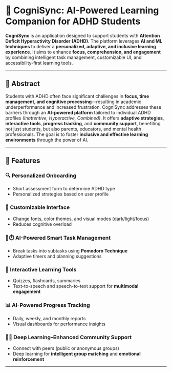 # 🧠 CogniSync: AI-Powered Learning Companion for ADHD Students

**CogniSync** is an application designed to support students with **Attention Deficit Hyperactivity Disorder (ADHD)**. The platform leverages **AI and ML techniques** to deliver a **personalized, adaptive, and inclusive learning experience**. It aims to enhance **focus, comprehension, and engagement** by combining intelligent task management, customizable UI, and accessibility-first learning tools.

---

## 📌 Abstract

Students with ADHD often face significant challenges in **focus, time management, and cognitive processing**—resulting in academic underperformance and increased frustration. CogniSync addresses these barriers through an **AI-powered platform** tailored to individual ADHD profiles *(Inattentive, Hyperactive, Combined)*. It offers **adaptive strategies**, **interactive tools**, **progress tracking**, and **community support**, benefiting not just students, but also parents, educators, and mental health professionals. The goal is to foster **inclusive and effective learning environments** through the power of AI.

---

## 🚀 Features

### 🔍 Personalized Onboarding
- Short assessment form to determine ADHD type  
- Personalized strategies based on user profile

### 🎨 Customizable Interface
- Change fonts, color themes, and visual modes (dark/light/focus)  
- Reduces cognitive overload

### 🤖⏱️ AI-Powered Smart Task Management
- Break tasks into subtasks using **Pomodoro Technique**  
- Adaptive timers and planning suggestions

### 🧠 Interactive Learning Tools
- Quizzes, flashcards, summaries  
- Text-to-speech and speech-to-text support for **multimodal engagement**

### 📊 AI-Powered Progress Tracking
- Daily, weekly, and monthly reports  
- Visual dashboards for performance insights

### 🧠🤝 Deep Learning–Enhanced Community Support
- Connect with peers (public or anonymous groups)  
- Deep learning for **intelligent group matching** and **emotional reinforcement**

---
